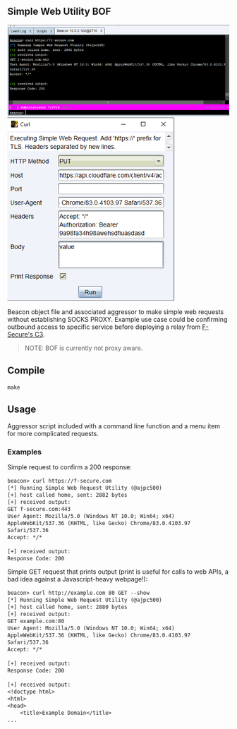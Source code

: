 ## Simple Web Utility BOF

![Simple Curl](images/simple_curl.png)
![Dialog Box](images/dialog_box.png)

Beacon object file and associated aggressor to make simple web requests without establishing SOCKS PROXY. Example use case could be confirming outbound access to specific service before deploying a relay from [F-Secure's C3](https://github.com/FSecureLABS/C3).

> NOTE: BOF is currently not proxy aware.

## Compile

```
make
```

## Usage

Aggressor script included with a command line function and a menu item for more complicated requests.

### Examples

Simple request to confirm a 200 response:

```
beacon> curl https://f-secure.com
[*] Running Simple Web Request Utility (@ajpc500)
[+] host called home, sent: 2882 bytes
[+] received output:
GET f-secure.com:443 
User Agent: Mozilla/5.0 (Windows NT 10.0; Win64; x64) AppleWebKit/537.36 (KHTML, like Gecko) Chrome/83.0.4103.97 Safari/537.36
Accept: */*

[+] received output:
Response Code: 200
```

Simple GET request that prints output (print is useful for calls to web APIs, a bad idea against a Javascript-heavy webpage!):

```
beacon> curl http://example.com 80 GET --show
[*] Running Simple Web Request Utility (@ajpc500)
[+] host called home, sent: 2880 bytes
[+] received output:
GET example.com:80 
User Agent: Mozilla/5.0 (Windows NT 10.0; Win64; x64) AppleWebKit/537.36 (KHTML, like Gecko) Chrome/83.0.4103.97 Safari/537.36
Accept: */*

[+] received output:
Response Code: 200

[+] received output:
<!doctype html>
<html>
<head>
    <title>Example Domain</title>
...
```